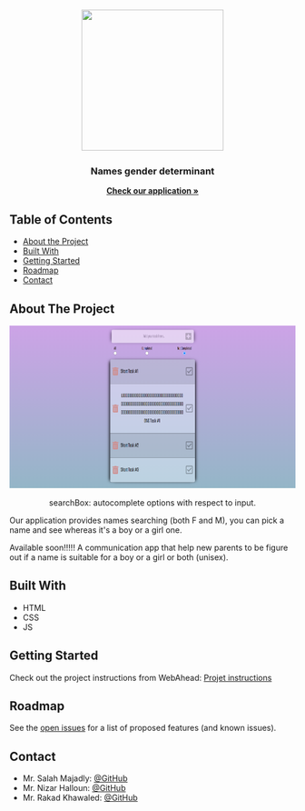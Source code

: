 
<!-- PROJECT LOGO -->
<br />

<p align="center">
  <img src="https://github.com/WebAhead7/searchBox/blob/main/public/img/logo.jpg" width="250" height="248"/>
</p>
<p align="center">
  <h3 align="center"> Names gender determinant </h3>
  <p align="center">
    <a href="https://searchbox123.herokuapp.com/"><strong>Check our application »</strong></a>
  </p>
</p>

<!-- TABLE OF CONTENTS -->

## Table of Contents

- [About the Project](#about-the-project)
- [Built With](#built-with)
- [Getting Started](#getting-started)
- [Roadmap](#roadmap)
- [Contact](#contact)

<!-- ABOUT THE PROJECT -->

## About The Project

<p align="center">
  <img src="https://github.com/WebAhead7/we-do-list/blob/main/img/screenshot.PNG" width="600" height="286" />
</p>
<p align="center">  searchBox: autocomplete options with respect to input. 

  Our application provides names searching (both F and M), you can pick a name and see whereas it's a boy or a girl one. </p>

Available soon!!!!!
A communication app that help new parents to be figure out if a name is suitable for a boy or a girl or both (unisex). 

## Built With

- HTML
- CSS
- JS

<!-- GETTING STARTED -->

## Getting Started

Check out the project instructions from WebAhead: [Projet instructions](https://github.com/WebAhead/master-reference/blob/master/coursebook/week-5/project.md)

<!-- ROADMAP -->

## Roadmap

See the [open issues](https://github.com/WebAhead7/searchBox/issues) for a list of proposed features (and known issues).

<!-- CONTACT -->

## Contact

- Mr. Salah Majadly: [@GitHub](https://github.com/mjmajadly)
- Mr. Nizar Halloun: [@GitHub](https://github.com/nizarhalloun)
- Mr. Rakad Khawaled: [@GitHub](https://github.com/rakad-kh)
